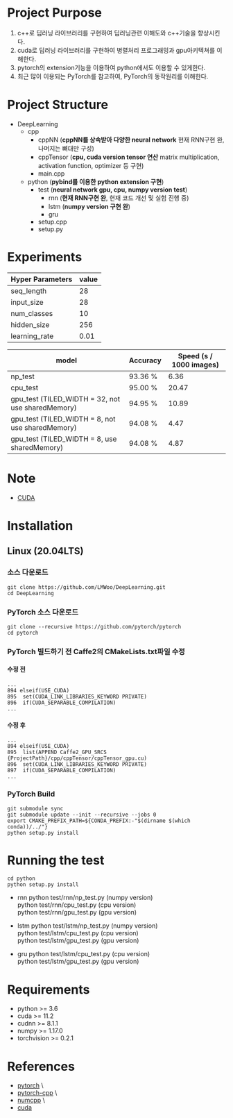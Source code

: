 # Project Purpose

 1. c++로 딥러닝 라이브러리를 구현하여 딥러닝관련 이해도와 c++기술을 향상시킨다.
 2. cuda로 딥러닝 라이브러리를 구현하여 병렬처리 프로그래밍과 gpu아키텍쳐를 이해한다.
 2. pytorch의 extension기능을 이용하여 python에서도 이용할 수 있게한다.
 3. 최근 많이 이용되는 PyTorch를 참고하여, PyTorch의 동작원리를 이해한다.

# Project Structure

* DeepLearning
  * cpp
    * cppNN (**cppNN를 상속받아 다양한 neural network** 현재 RNN구현 완, 나머지는 뼈대만 구성)
    * cppTensor (**cpu, cuda version tensor 연산** matrix multiplication, activation function, optimizer 등 구현)
    * main.cpp
  * python (**pybind를 이용한 python extension 구현**)
    * test (**neural network gpu, cpu, numpy version test**)
      * rnn (**현재 RNN구현 완**, 현재 코드 개선 및 실험 진행 중)
      * lstm (**numpy version 구현 완**)
      * gru
    * setup.cpp
    * setup.py

# Experiments

|Hyper Parameters|value|
|----|----|
|seq_length|28|
|input_size|28|
|num_classes|10|
|hidden_size|256|
|learning_rate|0.01|

|model|Accuracy|Speed (s / 1000 images)|
|----|----|----|
|np_test|93.36 %|6.36|
|cpu_test|95.00 %|20.47|
|gpu_test (TILED_WIDTH = 32, not use sharedMemory) |94.95 %|10.89|
|gpu_test (TILED_WIDTH = 8, not use sharedMemory) |94.08 %|4.47|
|gpu_test (TILED_WIDTH = 8, use sharedMemory) |94.08 %|4.87|

# Note

* [CUDA](note/CUDA.pdf)

# Installation

## Linux (20.04LTS)

### 소스 다운로드
```
git clone https://github.com/LMWoo/DeepLearning.git
cd DeepLearning
```

### PyTorch 소스 다운로드
```
git clone --recursive https://github.com/pytorch/pytorch
cd pytorch
```

### PyTorch 빌드하기 전 Caffe2의 CMakeLists.txt파일 수정

#### 수정 전
```
...
894 elseif(USE_CUDA)
895  set(CUDA_LINK_LIBRARIES_KEYWORD PRIVATE)
896  if(CUDA_SEPARABLE_COMPILATION)
...
```

#### 수정 후
```
...
894 elseif(USE_CUDA)
895  list(APPEND Caffe2_GPU_SRCS {ProjectPath}/cpp/cppTensor/cppTensor_gpu.cu)
896  set(CUDA_LINK_LIBRARIES_KEYWORD PRIVATE)
897  if(CUDA_SEPARABLE_COMPILATION)
...
```

### PyTorch Build
```
git submodule sync
git submodule update --init --recursive --jobs 0
export CMAKE_PREFIX_PATH=${CONDA_PREFIX:-"$(dirname $(which conda))/../"}
python setup.py install
```

# Running the test
```
cd python
python setup.py install
```

* rnn
python test/rnn/np_test.py (numpy version) \
python test/rnn/cpu_test.py (cpu version) \
python test/rnn/gpu_test.py (gpu version)

* lstm
python test/lstm/np_test.py (numpy version) \
python test/lstm/cpu_test.py (cpu version) \
python test/lstm/gpu_test.py (gpu version)

* gru
python test/lstm/cpu_test.py (cpu version) \
python test/lstm/gpu_test.py (gpu version)

# Requirements
 * python >= 3.6
 * cuda >= 11.2
 * cudnn >= 8.1.1
 * numpy >= 1.17.0
 * torchvision >= 0.2.1

# References
 * [pytorch](https://github.com/pytorch/pytorch) \
 * [pytorch-cpp](https://github.com/prabhuomkar/pytorch-cpp) \
 * [numcpp](https://github.com/dpilger26/NumCpp) \
 * [cuda](http://www.kocw.or.kr/home/cview.do?cid=9495e57150084864)